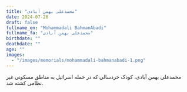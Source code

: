 ```yaml
---
title: "محمدعلی بهمن آبادی"
date: 2024-07-26
draft: false
fullname_en: "Mohammadali BahmanAbadi"
fullname_fa: "محمدعلی بهمن آبادی"
birthdate: ""
deathdate: ""
age: ""
images:
  - "/images/memorials/mohammadali-bahmanabadi-1.png"
---
```


محمدعلی بهمن آبادی، کودک خردسالی که در حمله اسرائیل به مناطق مسکونی غیر نظامی کشته شد.